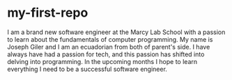 # my-first-repo
I am a brand new software engineer at the Marcy Lab School with a passion to learn about the fundamentals of computer programming.
My name is Joseph Giler and I am an ecuadorian from both of parent's side.
I have always have had a passion for tech, and this passion has shifted into delving into programming. 
In the upcoming months I hope to learn everything I need to be a successful software engineer. 